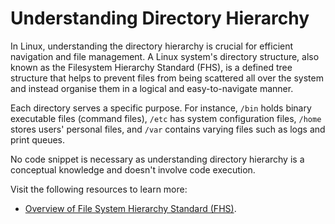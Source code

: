 # Understanding Directory Hierarchy 

In Linux, understanding the directory hierarchy is crucial for efficient navigation and file management. A Linux system's directory structure, also known as the Filesystem Hierarchy Standard (FHS), is a defined tree structure that helps to prevent files from being scattered all over the system and instead organise them in a logical and easy-to-navigate manner. 

Each directory serves a specific purpose. For instance, `/bin` holds binary executable files (command files), `/etc` has system configuration files, `/home` stores users' personal files, and `/var` contains varying files such as logs and print queues.

No code snippet is necessary as understanding directory hierarchy is a conceptual knowledge and doesn't involve code execution.

Visit the following resources to learn more:
 * [Overview of File System Hierarchy Standard (FHS)](https://access.redhat.com/documentation/ru-ru/red_hat_enterprise_linux/4/html/reference_guide/s1-filesystem-fhs#s3-filesystem-usr).
